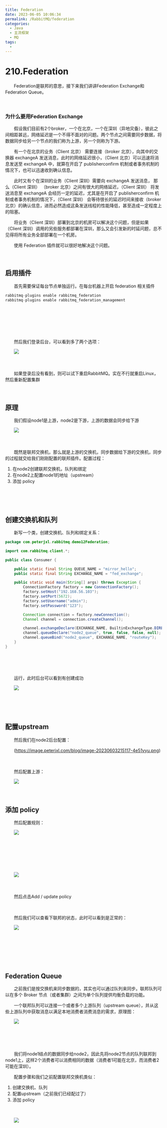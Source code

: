 ```yaml
---
title: Federation
date: 2023-06-05 10:06:34
permalink: /RabbitMQ/federation
categories:
  - Java
  - 主流框架
  - MQ
tags:
  - 
---
```

# 210.Federation

　　Federation是联邦的意思，接下来我们讲讲Federation Exchange和Federation Queue。
<!-- more -->
　　‍

### 为什么要用Federation Exchange

　　假设我们目前有2个broker，一个在北京，一个在深圳（异地灾备），彼此之间相距甚远，网络延迟是一个不得不面对的问题。两个节点之间需要同步数据，将数据同步给另一个节点的我们称为上游，另一个则称为下游。

　　有一个在北京的业务（Client 北京） 需要连接（broker 北京），向其中的交换器 exchangeA 发送消息，此时的网络延迟很小，（Client 北京）可以迅速将消息发送至 exchangeA 中，就算在开启了 publisherconfirm 机制或者事务机制的情况下，也可以迅速收到确认信息。

　　此时又有个在深圳的业务（Client 深圳）需要向 exchangeA 发送消息， 那么（Client 深圳） （broker 北京）之间有很大的网络延迟，（Client 深圳） 将发送消息至 exchangeA 会经历一定的延迟，尤其是在开启了 publisherconfirm 机制或者事务机制的情况下，（Client 深圳） 会等待很长的延迟时间来接收（broker 北京）的确认信息，进而必然造成这条发送线程的性能降低，甚至造成一定程度上的阻塞。

　　将业务（Client 深圳）部署到北京的机房可以解决这个问题，但是如果（Client 深圳）调用的另些服务都部署在深圳，那么又会引发新的时延问题，总不见得将所有业务全部部署在一个机房。

　　使用 Federation 插件就可以很好地解决这个问题。

　　‍

## 启用插件

　　首先需要保证每台节点单独运行。在每台机器上开启 federation 相关插件

```java
rabbitmq-plugins enable rabbitmq_federation
rabbitmq-plugins enable rabbitmq_federation_management
```

　　‍

　　‍

　　‍

　　然后我们登录后台，可以看到多了两个选项：

　　![](https://image.peterjxl.com/blog/image-20230603190128-cchsbwv.png)

　　‍

　　如果登录后没有看到，则可以试下重启RabbitMQ。实在不行就重启Linux，然后重新配置集群

　　‍

## 原理

　　我们假设node1是上游，node2是下游，上游的数据会同步给下游

　　![](https://image.peterjxl.com/blog/image-20230603181418-bn7nm9p.png)

　　‍

　　既然是联邦交换机，那么就是上游的交换机，同步数据给下游的交换机，同步的过程就交给我们刚刚配置的联邦插件。配置过程：

1. 在node2创建联邦交换机，队列和绑定
2. 在node2上配置node1的地址（upstream）
3. 添加 policy

　　‍

　　‍

## 创建交换机和队列

　　新写一个类，创建交换机、队列和绑定关系：

```java
package com.peterjxl.rabbitmq.demo12Federation;

import com.rabbitmq.client.*;

public class Consumer {

    public static final String QUEUE_NAME = "mirror_hello";
    public static final String EXCHANGE_NAME = "fed_exchange";

    public static void main(String[] args) throws Exception {
        ConnectionFactory factory = new ConnectionFactory();
        factory.setHost("192.168.56.103");
        factory.setPort(5672);
        factory.setUsername("admin");
        factory.setPassword("123");

        Connection connection = factory.newConnection();
        Channel channel = connection.createChannel();

        channel.exchangeDeclare(EXCHANGE_NAME, BuiltinExchangeType.DIRECT);
        channel.queueDeclare("node2_queue", true, false, false, null);
        channel.queueBind("node2_queue", EXCHANGE_NAME, "routeKey");
    }
}

```

　　‍

　　‍

　　运行，此时后台可以看到有创建成功

　　![](https://image.peterjxl.com/blog/image-20230603214543-7vqwe5i.png)

　　‍

　　‍

## 配置upstream

　　然后我们在node2后台配置：

　　(https://image.peterjxl.com/blog/image-20230603215117-4e51vyu.png)

　　‍

　　然后配置上游：

　　![](https://image.peterjxl.com/blog/image-20230603215401-0kqdvwr.png)

　　‍

## 添加 policy

　　然后配置规则：

　　![](https://image.peterjxl.com/blog/image-20230603215726-gdkt41u.png)

　　‍

　　‍

　　‍

　　![](https://image.peterjxl.com/blog/image-20230603215654-rj3v4tm.png)

　　‍

　　然后点击Add / update policy

　　‍

　　然后我们可以查看下联邦的状态，此时可以看到是正常的：

　　![](https://image.peterjxl.com/blog/image-20230603215841-uuzb8l4.png)

　　‍

　　‍

　　‍

## Federation Queue

　　之前我们是按交换机来同步数据的，其实也可以通过队列来同步。联邦队列可以在多个 Broker 节点（或者集群）之间为单个队列提供均衡负载的功能。

　　一个联邦队列可以连接一个或者多个上游队列（upstream queue），并从这些上游队列中获取消息以满足本地消费者消费消息的需求，原理图：

　　![](https://image.peterjxl.com/blog/image-20230603220231-x8g76v3.png)

　　‍

　　‍

　　我们将node1结点的数据同步给node2，因此先将node2节点的队列联邦到node1上，这样2个消费者可以消费相同的数据（消费者1可能在北京，而消费者2可能在深圳）。

　　配置步骤和我们之前配置联邦交换机类似：

1. 创建交换机、队列
2. 配置upstream（之前我们已经配过了）
3. 添加 policy

　　‍

　　![](https://image.peterjxl.com/blog/image-20230603222059-wb4hh9c.png)
